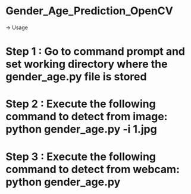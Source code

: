 # Gender_Age_Prediction_OpenCV

-> Usage 
# Step 1 : Go to command prompt and set working directory where the gender_age.py file is stored
# Step 2 : Execute the following command to detect from image: python gender_age.py -i 1.jpg  
# Step 3 : Execute the following command to detect from webcam: python gender_age.py
